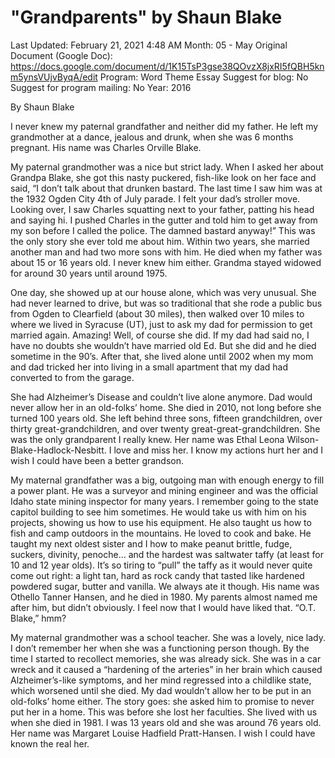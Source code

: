 # "Grandparents" by Shaun Blake

Last Updated: February 21, 2021 4:48 AM
Month: 05 - May
Original Document (Google Doc): https://docs.google.com/document/d/1K15TsP3gse38QOvzX8jxRI5fQBH5knm5ynsVUjvByqA/edit
Program: Word Theme Essay
Suggest for blog: No
Suggest for program mailing: No
Year: 2016

By Shaun Blake

I never knew my paternal grandfather and neither did my father. He left my grandmother at a dance, jealous and drunk, when she was 6 months pregnant. His name was Charles Orville Blake.

My paternal grandmother was a nice but strict lady. When I asked her about Grandpa Blake, she got this nasty puckered, fish-like look on her face and said, “I don’t talk about that drunken bastard. The last time I saw him was at the 1932 Ogden City 4th of July parade. I felt your dad’s stroller move. Looking over, I saw Charles squatting next to your father, patting his head and saying hi. I pushed Charles in the gutter and told him to get away from my son before I called the police. The damned bastard anyway!” This was the only story she ever told me about him. Within two years, she married another man and had two more sons with him. He died when my father was about 15 or 16 years old. I never knew him either. Grandma stayed widowed for around 30 years until around 1975.

One day, she showed up at our house alone, which was very unusual. She had never learned to drive, but was so traditional that she rode a public bus from Ogden to Clearfield (about 30 miles), then walked over 10 miles to where we lived in Syracuse (UT), just to ask my dad for permission to get married again. Amazing! Well, of course she did. If my dad had said no, I have no doubts she wouldn’t have married old Ed. But she did and he died sometime in the 90’s. After that, she lived alone until 2002 when my mom and dad tricked her into living in a small apartment that my dad had converted to from the garage.

She had Alzheimer’s Disease and couldn’t live alone anymore. Dad would never allow her in an old-folks’ home. She died in 2010, not long before she turned 100 years old. She left behind three sons, fifteen grandchildren, over thirty great-grandchildren, and over twenty great-great-grandchildren. She was the only grandparent I really knew. Her name was Ethal Leona Wilson-Blake-Hadlock-Nesbitt. I love and miss her. I know my actions hurt her and I wish I could have been a better grandson.

My maternal grandfather was a big, outgoing man with enough energy to fill a power plant. He was a surveyor and mining engineer and was the official Idaho state mining inspector for many years. I remember going to the state capitol building to see him sometimes. He would take us with him on his projects, showing us how to use his equipment. He also taught us how to fish and camp outdoors in the mountains. He loved to cook and bake. He taught my next oldest sister and I how to make peanut brittle, fudge, suckers, divinity, penoche… and the hardest was saltwater taffy (at least for 10 and 12 year olds). It’s so tiring to “pull” the taffy as it would never quite come out right: a light tan, hard as rock candy that tasted like hardened powdered sugar, butter and vanilla. We always ate it though. His name was Othello Tanner Hansen, and he died in 1980. My parents almost named me after him, but didn’t obviously. I feel now that I would have liked that. “O.T. Blake,” hmm?

My maternal grandmother was a school teacher. She was a lovely, nice lady. I don’t remember her when she was a functioning person though. By the time I started to recollect memories, she was already sick. She was in a car wreck and it caused a “hardening of the arteries” in her brain which caused Alzheimer’s-like symptoms, and her mind regressed into a childlike state, which worsened until she died. My dad wouldn’t allow her to be put in an old-folks’ home either. The story goes: she asked him to promise to never put her in a home. This was before she lost her faculties. She lived with us when she died in 1981. I was 13 years old and she was around 76 years old. Her name was Margaret Louise Hadfield Pratt-Hansen. I wish I could have known the real her.